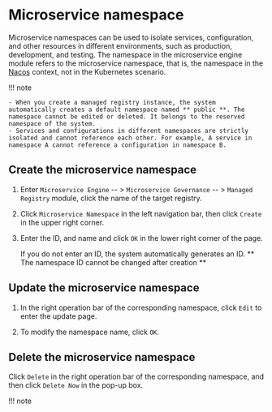 # Microservice namespace

Microservice namespaces can be used to isolate services, configuration, and other resources in different environments, such as production, development, and testing. The namespace in the microservice engine module refers to the microservice namespace, that is, the namespace in the [Nacos](https://nacos.io/docs/what-is-nacos.html) context, not in the Kubernetes scenario.

!!! note

    - When you create a managed registry instance, the system automatically creates a default namespace named ** public **. The namespace cannot be edited or deleted. It belongs to the reserved namespace of the system.
    - Services and configurations in different namespaces are strictly isolated and cannot reference each other. For example, A service in namespace A cannot reference a configuration in namespace B.

## Create the microservice namespace

1. Enter `Microservice Engine` -- > `Microservice Governance` -- > `Managed Registry` module, click the name of the target registry.

    <!--![]()screenshots-->

2. Click `Microservice Namespace` in the left navigation bar, then click `Create` in the upper right corner.
  
    <!--![]()screenshots-->

3. Enter the ID, and name and click `OK` in the lower right corner of the page.

    If you do not enter an ID, the system automatically generates an ID. ** The namespace ID cannot be changed after creation **

    <!--![]()screenshots-->

## Update the microservice namespace

1. In the right operation bar of the corresponding namespace, click `Edit` to enter the update page.

    <!--![]()screenshots-->

2. To modify the namespace name, click `OK`.
  
    <!--![]()screenshots-->

## Delete the microservice namespace

Click `Delete` in the right operation bar of the corresponding namespace, and then click `Delete Now` in the pop-up box.

!!! note
  

<!--![]()screenshots-->